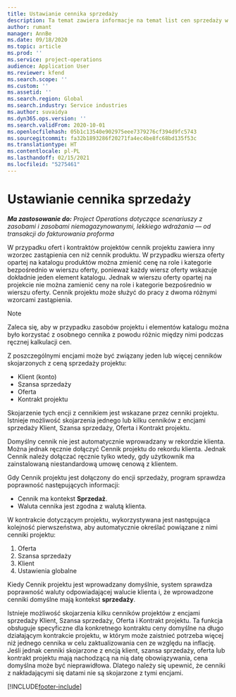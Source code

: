 ```yaml
---
title: Ustawianie cennika sprzedaży
description: Ta temat zawiera informacje na temat list cen sprzedaży w ramach cen projektowych.
author: rumant
manager: AnnBe
ms.date: 09/18/2020
ms.topic: article
ms.prod: ''
ms.service: project-operations
audience: Application User
ms.reviewer: kfend
ms.search.scope: ''
ms.custom: ''
ms.assetid: ''
ms.search.region: Global
ms.search.industry: Service industries
ms.author: suvaidya
ms.dyn365.ops.version: ''
ms.search.validFrom: 2020-10-01
ms.openlocfilehash: 05b1c13540e902975eee7379276cf394d9fc5743
ms.sourcegitcommit: fa32b1893286f20271fa4ec4be8fc68bd135f53c
ms.translationtype: HT
ms.contentlocale: pl-PL
ms.lasthandoff: 02/15/2021
ms.locfileid: "5275461"
---
```

# <a name="set-up-a-sales-price-list"></a>Ustawianie cennika sprzedaży

_**Ma zastosowanie do:** Project Operations dotyczące scenariuszy z zasobami i zasobami niemagazynowanymi, lekkiego wdrażania — od transakcji do fakturowania proforma_

W przypadku ofert i kontraktów projektów cennik projektu zawiera inny wzorzec zastąpienia cen niż cennik produktu. W przypadku wiersza oferty opartej na katalogu produktów można zmienić cenę na role i kategorie bezpośrednio w wierszu oferty, ponieważ każdy wiersz oferty wskazuje dokładnie jeden element katalogu. Jednak w wierszu oferty opartej na projekcie nie można zamienić ceny na role i kategorie bezpośrednio w wierszu oferty. Cennik projektu może służyć do pracy z dwoma różnymi wzorcami zastąpienia.

> [!NOTE]
> Zaleca się, aby w przypadku zasobów projektu i elementów katalogu można było korzystać z osobnego cennika z powodu różnic między nimi podczas ręcznej kalkulacji cen.

Z poszczególnymi encjami może być związany jeden lub więcej cenników skojarzonych z ceną sprzedaży projektu:

- Klient (konto) 
- Szansa sprzedaży 
- Oferta 
- Kontrakt projektu

Skojarzenie tych encji z cennikiem jest wskazane przez cenniki projektu. Istnieje możliwość skojarzenia jednego lub kilku cenników z encjami sprzedaży Klient, Szansa sprzedaży, Oferta i Kontrakt projektu.

Domyślny cennik nie jest automatycznie wprowadzany w rekordzie klienta. Można jednak ręcznie dołączyć Cennik projektu do rekordu klienta. Jednak Cennik należy dołączać ręcznie tylko wtedy, gdy użytkownik ma zainstalowaną niestandardową umowę cenową z klientem. 

Gdy Cennik projektu jest dołączony do encji sprzedaży, program sprawdza poprawność następujących informacji:

- Cennik ma kontekst **Sprzedaż**. 
- Waluta cennika jest zgodna z walutą klienta. 

W kontrakcie dotyczącym projektu, wykorzystywana jest następująca kolejność pierwszeństwa, aby automatycznie określać powiązane z nimi cenniki projektu:

1. Oferta
2. Szansa sprzedaży
3. Klient 
4. Ustawienia globalne 

Kiedy Cennik projektu jest wprowadzany domyślnie, system sprawdza poprawność waluty odpowiadającej walucie klienta i, że wprowadzone cenniki domyślne mają kontekst **sprzedaży**.

Istnieje możliwość skojarzenia kilku cenników projektów z encjami sprzedaży Klient, Szansa sprzedaży, Oferta i Kontrakt projektu. Ta funkcja obsługuje specyficzne dla konkretnego kontraktu ceny domyślne na długo działającym kontrakcie projektu, w którym może zaistnieć potrzeba więcej niż jednego cennika w celu zaktualizowania cen ze względu na inflację. Jeśli jednak cenniki skojarzone z encją klient, szansa sprzedaży, oferta lub kontrakt projektu mają nachodzącą na nią datę obowiązywania, cena domyślna może być nieprawidłowa. Dlatego należy się upewnić, że cenniki z nakładającymi się datami nie są skojarzone z tymi encjami.


[!INCLUDE[footer-include](../includes/footer-banner.md)]
